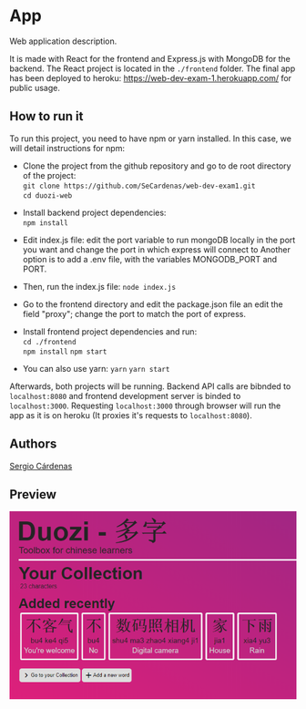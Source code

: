 # App
Web application description. 

It is made with React for the frontend and Express.js with MongoDB for the backend. The React project is located in the `./frontend` folder. The final app has been deployed to heroku: https://web-dev-exam-1.herokuapp.com/ for public usage.

## How to run it
To run this project, you need to have npm or yarn installed. In this case, we will detail instructions for npm:  

 - Clone the project from the github repository and go to de root directory of the project:  
 `git clone https://github.com/SeCardenas/web-dev-exam1.git`  
 `cd duozi-web`  
 
 - Install backend project dependencies:  
 `npm install`  
 
 - Edit index.js file: edit the port variable to run mongoDB locally in the port you want and change the port in which express will connect to Another option is to add a .env file, with the variables MONGODB_PORT and PORT.
 
 - Then, run the index.js file:
 `node index.js`  
 
 - Go to the frontend directory and edit the package.json file an edit the field "proxy"; change the port to match the port of express.
 
 - Install frontend project dependencies and run:  
 `cd ./frontend`  
 `npm install`
 `npm start`  
 
 - You can also use yarn:
 `yarn`
 `yarn start`

Afterwards, both projects will be running. Backend API calls are bibnded to `localhost:8080` and frontend development server is binded to `localhost:3000`. Requesting `localhost:3000` through browser will run the app as it is on heroku (It proxies it's requests to `localhost:8080`).

## Authors
[Sergio Cárdenas](https://github.com/SeCardenas)

## Preview
![thumbnail](thumbnail1.PNG)
